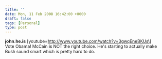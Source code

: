 ```yaml
---
title: ''
date: Mon, 11 Feb 2008 16:42:00 +0000
draft: false
tags: [Personal]
type: post
---
```


**john.he.is** \[youtube=http://www.youtube.com/watch?v=3gwqEneBKUs\]  
Vote Obama! McCain is NOT the right choice. He's starting to actually make Bush sound smart which is pretty hard to do.